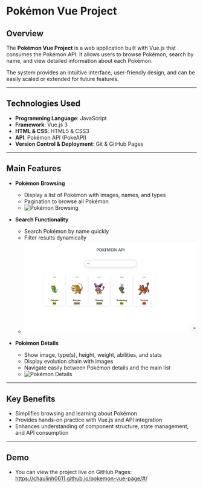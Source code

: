 # Pokémon Vue Project

## Overview  

The **Pokémon Vue Project** is a web application built with Vue.js that consumes the Pokémon API.
It allows users to browse Pokémon, search by name, and view detailed information about each Pokémon.

The system provides an intuitive interface, user-friendly design, and can be easily scaled or extended for future features.

---
## Technologies Used
- **Programming Language**: JavaScript
- **Framework**: Vue.js 3
- **HTML & CSS**: HTML5 & CSS3
- **API**: Pokémon API (PokeAPI)
- **Version Control & Deployment**: Git & GitHub Pages

---
## Main Features

- **Pokémon Browsing**
  - Display a list of Pokémon with images, names, and types
  - Pagination to browse all Pokémon
  - ![Pokémon Browsing](https://github.com/chaulinh0611/pokemon-vue-page/blob/main/images/pok%C3%A9mon_browsing.png)

- **Search Functionality**
  - Search Pokémon by name quickly
  - Filter results dynamically
  - ![Search Functionnality](https://github.com/chaulinh0611/pokemon-vue-page/blob/main/images/search_functionality.jpg)
    
- **Pokémon Details**
  - Show image, type(s), height, weight, abilities, and stats
  - Display evolution chain with images
  - Navigate easily between Pokémon details and the main list
  - ![Pokémon Details](https://github.com/chaulinh0611/pokemon-vue-page/blob/main/images/pok%C3%A9mon_details.jpg)


--- 

## Key Benefits
  - Simplifies browsing and learning about Pokémon
  - Provides hands-on practice with Vue.js and API integration
  - Enhances understanding of component structure, state management, and API consumption

---
## Demo
  - You can view the project live on GitHub Pages: https://chaulinh0611.github.io/pokemon-vue-page/#/
